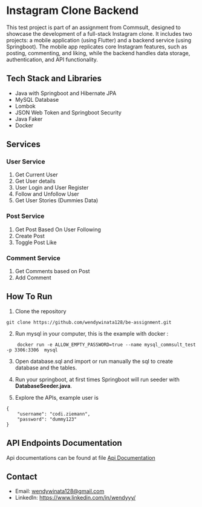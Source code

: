 # Instagram Clone Backend

This test project is part of an assignment from Commsult, designed to showcase the development of a full-stack Instagram clone. It includes two projects: a mobile application (using Flutter) and a backend service (using Springboot). The mobile app replicates core Instagram features, such as posting, commenting, and liking, while the backend handles data storage, authentication, and API functionality.

## Tech Stack and Libraries

- Java with Springboot and Hibernate JPA
- MySQL Database
- Lombok
- JSON Web Token and Springboot Security
- Java Faker
- Docker

## Services

### User Service

1.  Get Current User
2.  Get User details
3.  User Login and User Register
4.  Follow and Unfollow User
5.  Get User Stories (Dummies Data)

### Post Service

1. Get Post Based On User Following
2. Create Post
3. Toggle Post Like

### Comment Service

1. Get Comments based on Post
2. Add Comment

## How To Run

1. Clone the repository

```
git clone https://github.com/wendywinata128/be-assignment.git
```

2. Run mysql in your computer, this is the example with docker :

```
    docker run -e ALLOW_EMPTY_PASSWORD=true --name mysql_commsult_test -p 3306:3306  mysql
```

3. Open database.sql and import or run manually the sql to create database and the tables.

4. Run your springboot, at first times Springboot will run seeder with **DatabaseSeeder.java**.

5. Explore the APIs, example user is
```
{
    "username": "codi.ziemann",
    "password": "dummy123"
}
```

## API Endpoints Documentation
Api documentations can be found at file [Api Documentation](api-documentation.md)

## Contact

- Email: wendywinata128@gmail.com
- LinkedIn: https://www.linkedin.com/in/wendyyy/
